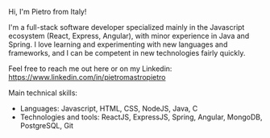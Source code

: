 Hi, I'm Pietro from Italy!

I'm a full-stack software developer specialized mainly in the Javascript ecosystem (React, Express, Angular), with minor experience in Java and Spring.
I love learning and experimenting with new languages and frameworks, and I can be competent in new technologies fairly quickly.

Feel free to reach me out here or on my Linkedin: https://www.linkedin.com/in/pietromastropietro

Main technical skills:
- Languages: Javascript, HTML, CSS, NodeJS, Java, C
- Technologies and tools: ReactJS, ExpressJS, Spring, Angular, MongoDB, PostgreSQL, Git
